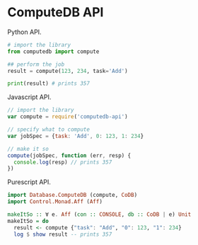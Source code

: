 # ComputeDB API

Python API.

```python
# import the library
from computedb import compute

## perform the job
result = compute(123, 234, task='Add')

print(result) # prints 357
```

Javascript API.

```js
// import the library
var compute = require('computedb-api')

// specify what to compute
var jobSpec = {task: 'Add', 0: 123, 1: 234}

// make it so
compute(jobSpec, function (err, resp) {
  console.log(resp) // prints 357
})
```

Purescript API.

```purescript
import Database.ComputeDB (compute, CoDB)
import Control.Monad.Aff (Aff)

makeItSo :: ∀ e. Aff (con :: CONSOLE, db :: CoDB | e) Unit
makeItSo = do
  result <- compute {"task": "Add", "0": 123, "1": 234}
  log $ show result -- prints 357
```
